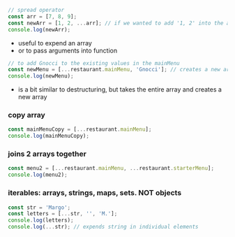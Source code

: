 
```js
// spread operator 
const arr = [7, 8, 9];
const newArr = [1, 2, ...arr]; // if we wanted to add '1, 2' into the arr
console.log(newArr);
```

- useful to expend an array
- or to pass arguments into function

```js
// to add Gnocci to the existing values in the mainMenu
const newMenu = [...restaurant.mainMenu, 'Gnocci']; // creates a new array 
console.log(newMenu);
```

- is a bit similar to destructuring, but takes the entire array and creates a new array

### copy array
```js
const mainMenuCopy = [...restaurant.mainMenu];
console.log(mainMenuCopy);
```
### joins 2 arrays together
```js
const menu2 = [...restaurant.mainMenu, ...restaurant.starterMenu];
console.log(menu2);
```
### iterables: arrays, strings, maps, sets. NOT objects
```js
const str = 'Margo';
const letters = [...str, '', 'M.'];
console.log(letters);
console.log(...str); // expends string in individual elements
```

